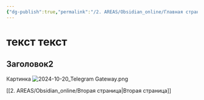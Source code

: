 ```yaml
---
{"dg-publish":true,"permalink":"/2. AREAS/Obsidian_online/Главная страница сайта/","tags":["сайты"],"created":"2024-10-21T14:14:12.521-03:00","updated":"2024-10-21T14:14:12.521-03:00"}
---
```


# текст текст
## Заголовок2
Картинка
![2024-10-20_Telegram Gateway.png](/img/user/2024-10-20_Telegram%20Gateway.png)

[[2. AREAS/Obsidian_online/Вторая страница\|Вторая страница]]
